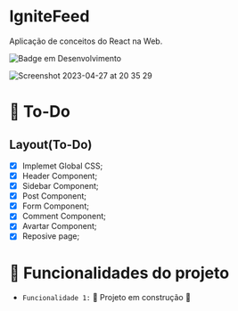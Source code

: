 # IgniteFeed
Aplicação de conceitos do React na Web.

![Badge em Desenvolvimento](http://img.shields.io/static/v1?label=STATUS&message=EM%20DESENVOLVIMENTO&style=for-the-badge)

![Screenshot 2023-04-27 at 20 35 29](https://user-images.githubusercontent.com/64324862/235012703-bd270130-8ab9-4c40-80a4-4f8172d01b3f.png)


# :rocket: To-Do

## Layout(To-Do)
- [x] Implemet Global CSS;
- [x] Header Component;
- [x] Sidebar Component;
- [x] Post Component;
- [x] Form Component;
- [x] Comment Component;
- [x] Avartar Component; 
- [x] Reposive page;

# :hammer: Funcionalidades do projeto


- `Funcionalidade 1:`  :construction: Projeto em construção :construction:

